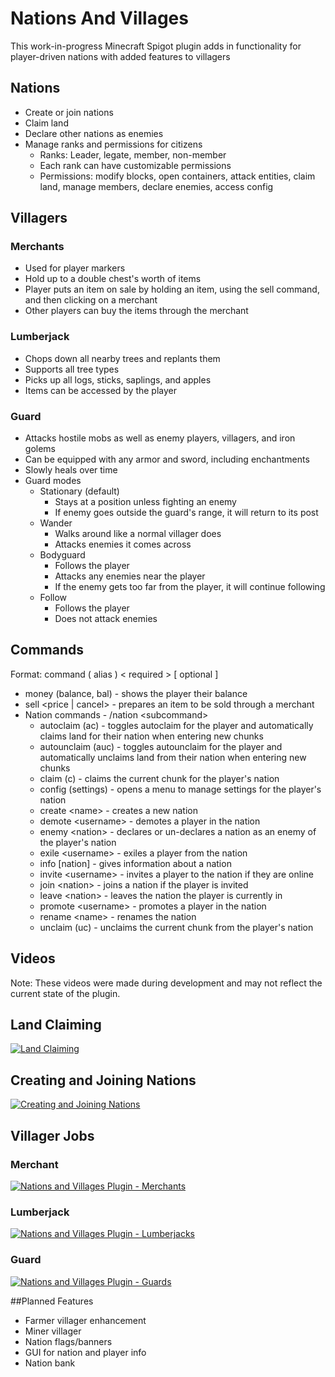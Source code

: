 # Nations And Villages

This work-in-progress Minecraft Spigot plugin adds in functionality for player-driven nations with added features to villagers

## Nations

* Create or join nations
* Claim land
* Declare other nations as enemies
* Manage ranks and permissions for citizens
  * Ranks: Leader, legate, member, non-member
  * Each rank can have customizable permissions
  * Permissions: modify blocks, open containers, attack entities, claim land, manage members, declare enemies, access config

## Villagers

### Merchants
* Used for player markers
* Hold up to a double chest's worth of items
* Player puts an item on sale by holding an item, using the sell command, and then clicking on a merchant
* Other players can buy the items through the merchant

### Lumberjack
* Chops down all nearby trees and replants them
* Supports all tree types
* Picks up all logs, sticks, saplings, and apples
* Items can be accessed by the player

### Guard
* Attacks hostile mobs as well as enemy players, villagers, and iron golems
* Can be equipped with any armor and sword, including enchantments
* Slowly heals over time
* Guard modes
  * Stationary (default)
    * Stays at a position unless fighting an enemy
    * If enemy goes outside the guard's range, it will return to its post
  * Wander
    * Walks around like a normal villager does
    * Attacks enemies it comes across
  * Bodyguard
    * Follows the player
    * Attacks any enemies near the player
    * If the enemy gets too far from the player, it will continue following
  * Follow
    * Follows the player
    * Does not attack enemies

## Commands

Format: command ( alias ) < required > [ optional ]
* money (balance, bal) - shows the player their balance
* sell \<price | cancel> - prepares an item to be sold through a merchant
* Nation commands - /nation \<subcommand>
  * autoclaim (ac) - toggles autoclaim for the player and automatically claims land for their nation when entering new chunks
  * autounclaim (auc) - toggles autounclaim for the player and automatically unclaims land from their nation when entering new chunks
  * claim (c) - claims the current chunk for the player's nation
  * config (settings) - opens a menu to manage settings for the player's nation
  * create \<name> - creates a new nation
  * demote \<username> - demotes a player in the nation
  * enemy \<nation> - declares or un-declares a nation as an enemy of the player's nation
  * exile \<username> - exiles a player from the nation
  * info [nation] - gives information about a nation
  * invite \<username> - invites a player to the nation if they are online
  * join \<nation> - joins a nation if the player is invited
  * leave \<nation> - leaves the nation the player is currently in
  * promote \<username> - promotes a player in the nation
  * rename \<name> - renames the nation
  * unclaim (uc) - unclaims the current chunk from the player's nation

## Videos
Note: These videos were made during development and may not reflect the current state of the plugin.

## Land Claiming

[![Land Claiming](http://img.youtube.com/vi/RQeRAsu24uM/0.jpg)](http://www.youtube.com/watch?v=RQeRAsu24uM "Land Claiming")

## Creating and Joining Nations

[![Creating and Joining Nations](http://img.youtube.com/vi/uNxb-nWiP5M/0.jpg)](http://www.youtube.com/watch?v=uNxb-nWiP5M "Creating and Joining Nations")

## Villager Jobs

### Merchant

[![Nations and Villages Plugin - Merchants](http://img.youtube.com/vi/cBXJ9Sj9XLo/0.jpg)](http://www.youtube.com/watch?v=cBXJ9Sj9XLo "Nations and Villages Plugin - Merchants")

### Lumberjack

[![Nations and Villages Plugin - Lumberjacks](http://img.youtube.com/vi/BknNogFoOiU/0.jpg)](http://www.youtube.com/watch?v=BknNogFoOiU "Nations and Villages Plugin - Lumberjacks")

### Guard

[![Nations and Villages Plugin - Guards](http://img.youtube.com/vi/ToemhkZ7dOU/0.jpg)](http://www.youtube.com/watch?v=ToemhkZ7dOU "Nations and Villages Plugin - Guards")

##Planned Features

* Farmer villager enhancement
* Miner villager
* Nation flags/banners
* GUI for nation and player info
* Nation bank
